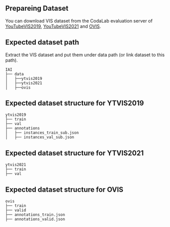 ## Prepareing Dataset
You can download VIS dataset from the CodaLab evaluation server of [YouTubeVIS2019](https://competitions.codalab.org/competitions/20128#participate-get-data), [YouTubeVIS2021](https://competitions.codalab.org/competitions/28988#participate) and [OVIS](https://codalab.lisn.upsaclay.fr/competitions/4763#participate).  

## Expected dataset path
Extract the VIS dataset and put them under data path (or link dataset to this path).

```
IAI
├── data
│   ├──ytvis2019
│   ├──ytvis2021
│   ├──ovis
```

## Expected dataset structure for YTVIS2019

```
ytvis2019
├── train
├── val
├── annotations
│   ├── instances_train_sub.json
│   ├── instances_val_sub.json
```

## Expected dataset structure for YTVIS2021

```
ytvis2021
├── train
├── val
```

## Expected dataset structure for OVIS

```
ovis
├── train
├── valid
├── annotations_train.json
├── annotations_valid.json
```


